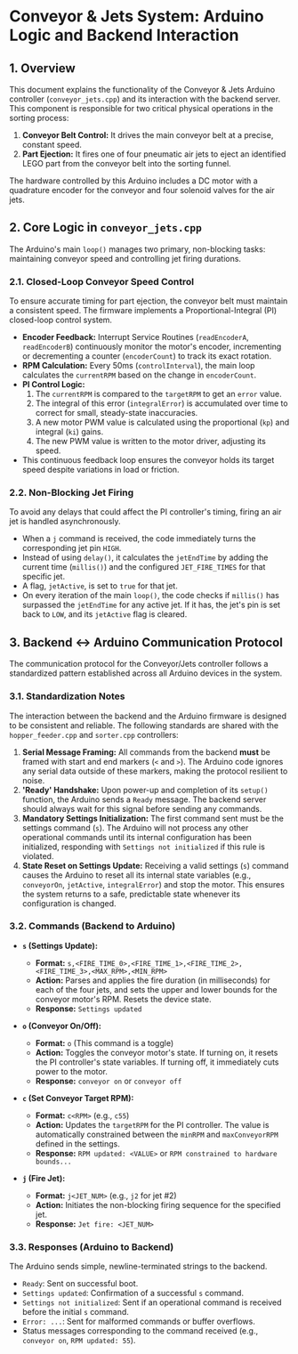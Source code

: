 # Conveyor & Jets System: Arduino Logic and Backend Interaction

## 1. Overview

This document explains the functionality of the Conveyor & Jets Arduino controller (`conveyor_jets.cpp`) and its interaction with the backend server. This component is responsible for two critical physical operations in the sorting process:

1.  **Conveyor Belt Control:** It drives the main conveyor belt at a precise, constant speed.
2.  **Part Ejection:** It fires one of four pneumatic air jets to eject an identified LEGO part from the conveyor belt into the sorting funnel.

The hardware controlled by this Arduino includes a DC motor with a quadrature encoder for the conveyor and four solenoid valves for the air jets.

## 2. Core Logic in `conveyor_jets.cpp`

The Arduino's main `loop()` manages two primary, non-blocking tasks: maintaining conveyor speed and controlling jet firing durations.

### 2.1. Closed-Loop Conveyor Speed Control

To ensure accurate timing for part ejection, the conveyor belt must maintain a consistent speed. The firmware implements a Proportional-Integral (PI) closed-loop control system.

- **Encoder Feedback:** Interrupt Service Routines (`readEncoderA`, `readEncoderB`) continuously monitor the motor's encoder, incrementing or decrementing a counter (`encoderCount`) to track its exact rotation.
- **RPM Calculation:** Every 50ms (`controlInterval`), the main loop calculates the `currentRPM` based on the change in `encoderCount`.
- **PI Control Logic:**
  1.  The `currentRPM` is compared to the `targetRPM` to get an `error` value.
  2.  The integral of this error (`integralError`) is accumulated over time to correct for small, steady-state inaccuracies.
  3.  A new motor PWM value is calculated using the proportional (`kp`) and integral (`ki`) gains.
  4.  The new PWM value is written to the motor driver, adjusting its speed.
- This continuous feedback loop ensures the conveyor holds its target speed despite variations in load or friction.

### 2.2. Non-Blocking Jet Firing

To avoid any delays that could affect the PI controller's timing, firing an air jet is handled asynchronously.

- When a `j` command is received, the code immediately turns the corresponding jet pin `HIGH`.
- Instead of using `delay()`, it calculates the `jetEndTime` by adding the current time (`millis()`) and the configured `JET_FIRE_TIMES` for that specific jet.
- A flag, `jetActive`, is set to `true` for that jet.
- On every iteration of the main `loop()`, the code checks if `millis()` has surpassed the `jetEndTime` for any active jet. If it has, the jet's pin is set back to `LOW`, and its `jetActive` flag is cleared.

## 3. Backend <-> Arduino Communication Protocol

The communication protocol for the Conveyor/Jets controller follows a standardized pattern established across all Arduino devices in the system.

### 3.1. Standardization Notes

The interaction between the backend and the Arduino firmware is designed to be consistent and reliable. The following standards are shared with the `hopper_feeder.cpp` and `sorter.cpp` controllers:

1.  **Serial Message Framing:** All commands from the backend **must** be framed with start and end markers (`<` and `>`). The Arduino code ignores any serial data outside of these markers, making the protocol resilient to noise.
2.  **'Ready' Handshake:** Upon power-up and completion of its `setup()` function, the Arduino sends a `Ready` message. The backend server should always wait for this signal before sending any commands.
3.  **Mandatory Settings Initialization:** The first command sent must be the settings command (`s`). The Arduino will not process any other operational commands until its internal configuration has been initialized, responding with `Settings not initialized` if this rule is violated.
4.  **State Reset on Settings Update:** Receiving a valid settings (`s`) command causes the Arduino to reset all its internal state variables (e.g., `conveyorOn`, `jetActive`, `integralError`) and stop the motor. This ensures the system returns to a safe, predictable state whenever its configuration is changed.

### 3.2. Commands (Backend to Arduino)

- **`s` (Settings Update):**

  - **Format:** `s,<FIRE_TIME_0>,<FIRE_TIME_1>,<FIRE_TIME_2>,<FIRE_TIME_3>,<MAX_RPM>,<MIN_RPM>`
  - **Action:** Parses and applies the fire duration (in milliseconds) for each of the four jets, and sets the upper and lower bounds for the conveyor motor's RPM. Resets the device state.
  - **Response:** `Settings updated`

- **`o` (Conveyor On/Off):**

  - **Format:** `o` (This command is a toggle)
  - **Action:** Toggles the conveyor motor's state. If turning on, it resets the PI controller's state variables. If turning off, it immediately cuts power to the motor.
  - **Response:** `conveyor on` or `conveyor off`

- **`c` (Set Conveyor Target RPM):**

  - **Format:** `c<RPM>` (e.g., `c55`)
  - **Action:** Updates the `targetRPM` for the PI controller. The value is automatically constrained between the `minRPM` and `maxConveyorRPM` defined in the settings.
  - **Response:** `RPM updated: <VALUE>` or `RPM constrained to hardware bounds...`

- **`j` (Fire Jet):**
  - **Format:** `j<JET_NUM>` (e.g., `j2` for jet #2)
  - **Action:** Initiates the non-blocking firing sequence for the specified jet.
  - **Response:** `Jet fire: <JET_NUM>`

### 3.3. Responses (Arduino to Backend)

The Arduino sends simple, newline-terminated strings to the backend.

- `Ready`: Sent on successful boot.
- `Settings updated`: Confirmation of a successful `s` command.
- `Settings not initialized`: Sent if an operational command is received before the initial `s` command.
- `Error: ...`: Sent for malformed commands or buffer overflows.
- Status messages corresponding to the command received (e.g., `conveyor on`, `RPM updated: 55`).
